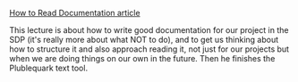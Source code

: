 [How to Read Documentation article](https://gitlab.cs.usu.edu/duckiecorp/sp25-cs1440-lecturenotes/-/blob/master/How_to_Read_Documentation.md)

This lecture is about how to write good documentation for our project in the SDP (it's really more about what NOT to do), and to get us thinking about how to structure it and also approach reading it, not just for our projects but when we are doing things on our own in the future. Then he finishes the Plublequark text tool.